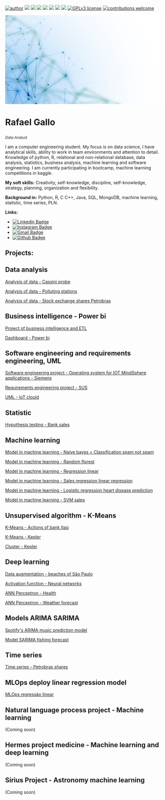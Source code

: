 [![author](https://img.shields.io/badge/author-RafaelGallo-red.svg)](https://www.linkedin.com/in/rafael-gallo-986a73150/) [![](https://img.shields.io/badge/python-3.7+-blue.svg)](https://www.python.org/downloads/release/python-365/) [![](https://img.shields.io/badge/R-4.0.3+-Red.svg)](https://www.r-project.org/) [![](https://img.shields.io/badge/MongoDB-green.svg)](https://www.mongodb.com/) [![](https://img.shields.io/badge/SQL-blue.svg)]() [![](https://img.shields.io/badge/SQLite-blue.svg)](https://www.sqlite.org/index.html) [![](https://img.shields.io/badge/Pandas-blue.svg)](https://pandas.pydata.org/) [![](https://img.shields.io/badge/Tensorflow-GPU-orange.svg)](https://www.tensorflow.org/install?hl=pt-br) [![GPLv3 license](https://img.shields.io/badge/License-GPLv3-blue.svg)](http://perso.crans.org/besson/LICENSE.html) [![contributions welcome](https://img.shields.io/badge/contributions-welcome-brightgreen.svg?style=flat)](https://github.com/rafaelgallo/data_science/issues)

<p align="center">
  <img src="banner.jpg" >
</p>

# Rafael Gallo
<sub>*Data Analyst*</sub>

I am a computer engineering student. My focus is on data science, I have analytical skills, ability to work in team environments and attention to detail.
Knowledge of python, R, relational and non-relational database, data analysis, statistics, business analysis, machine learning and software engineering.
I am currently participating in bootcamp, machine learning competitions in kaggle.

**My soft skills:** Creativity, self-knowledge, discipline, self-knowledge, strategy, planning, organization and flexibility.

**Background in:** Python, R, C C++, Java, SQL, MongoDB, machine learning, statistic, time series, PLN.

**Links:**
* [![Linkedin Badge](https://img.shields.io/badge/-LinkedIn-blue?style=flat&logo=LinkedIn&logoColor=white)](https://www.linkedin.com/in/rafael-gallo-986a73150/)
* [![Instagram Badge](https://img.shields.io/badge/-Instagram-C13584?style=flat&logo=Instagram&logoColor=white)](https://www.instagram.com/gallorafael_/)
* [![Gmail Badge](https://img.shields.io/badge/-Gmail-c14438?style=flat-square&logo=Gmail&logoColor=white&link=mailto:rafaelhenriquegallo@gmail.com)](mailto:rafaelhenriquegallo@gmail.com)
* [![Github Badge](https://img.shields.io/badge/-Github-000?style=flat-square&logo=Github&logoColor=white&link=https://github.com/RafaelGallo)](https://github.com/RafaelGallo)

## Projects:

## Data analysis
[Analysis of data - Cassini probe](https://github.com/RafaelGallo/Modelos-machine-learning/blob/master/Analise%20de%20dados/Analise%20de%20dados%20-%20sonda%20cassini..ipynb)

[Analysis of data - Polluting stations](https://github.com/RafaelGallo/Modelos-machine-learning/blob/master/Analise%20de%20dados/Analise%20de%20dados%20das%20esta%C3%A7%C3%B5es%20poluente%20-%20SP.ipynb)

[Analysis of data - Stock exchange shares Petrobras](https://github.com/RafaelGallo/Modelos-machine-learning/blob/master/Analise%20de%20dados/An%C3%A1lise%20explorat%C3%B3ria%20de%20dados%20-%20A%C3%A7%C3%B5es%20da%20Petrobr%C3%A1s.ipynb)

## Business intelligence - Power bi
[Project of business intelligence and ETL](https://github.com/RafaelGallo/B.i---ETL---data-warehouse)

[Dashboard - Power bi](https://github.com/RafaelGallo/Dashboards-bi/tree/master/Dashboard)

## Software engineering and requirements engineering, UML
[Software engineering project - Operating system for IOT MindSphere applications - Siemens](https://github.com/RafaelGallo/Engenharia-de-Requisitos-/tree/main/Engenharia%20de%20software)

[Requirements engineering project - SUS](https://github.com/RafaelGallo/Engenharia-de-Requisitos-/tree/main/Engenharia%20de%20requisitos)

[UML - IoT clould](https://github.com/RafaelGallo/Engenharia-de-Requisitos-/blob/main/UML/Diagrama%20%20.jpg)

## Statistic 
[Hypothesis testing - Bank sales](https://github.com/RafaelGallo/Modelos-machine-learning/blob/master/Estatistica/Teste%20de%20hip%C3%B3tese%20.ipynb)

## Machine learning 
[Model in machine learning - Naive bayes = Classification spam not spam](https://github.com/RafaelGallo/Modelos-machine-learning/blob/master/Modelos%20de%20machine%20learning/Modelo%20de%20SPAM%20SPAM.ipynb)

[Model in machine learning - Random florest](https://github.com/RafaelGallo/Modelos-machine-learning/blob/master/Modelos%20de%20machine%20learning/Modelo%20machine%20learning%20-%20Random%20Forest%20PETR4.ipynb/)

[Model in machine learning - Regression linear](https://github.com/RafaelGallo/Modelos-machine-learning/blob/master/Modelos%20de%20machine%20learning/Regress%C3%A3o%20linear%20-%20Petrobras.ipynb)

[Model in machine learning - Sales regression linear regression](https://github.com/RafaelGallo/Modelos-machine-learning/blob/master/Modelos%20de%20machine%20learning/Regress%C3%A3o%20linear%20vendas%20apt.ipynb)

[Model in machine learning - Logistic regression heart disease prediction](https://github.com/RafaelGallo/Modelos-machine-learning/blob/master/Modelos%20de%20machine%20learning/Modelo%20de%20regress%C3%A3o%20logistica.ipynb)

[Model in machine learning - SVM sales](https://github.com/RafaelGallo/Modelos-machine-learning/blob/master/Modelos%20de%20machine%20learning/SVM_Vendas_Apt_EUA.ipynb)

## Unsupervised algorithm - K-Means
[K-Means - Actions of bank Itaú](https://github.com/RafaelGallo/Algoritmo-nao-supervisionado/blob/master/K-Means/K-Mean%20banco%20ita%C3%BA.ipynb)

[K-Means - Kepler](https://github.com/RafaelGallo/Modelos-machine-learning/blob/master/Algoritmo%20nao%20suprevisionado/K-Means%20-%20Kepler.ipynb)

[Cluster - Kepler](https://github.com/RafaelGallo/Modelos-machine-learning/blob/master/Algoritmo%20nao%20suprevisionado/Cluster%20planetas%20de%20kepler%20-%20K-Means.ipynb)

## Deep learning 

[Data augmentation - beaches of São Paulo](https://github.com/RafaelGallo/Deep-learning---projetos/blob/master/Data%20Augmentation/Data%20augmentation%20-%20Tensorflow.ipynb)

[Activation function - Neural networks](https://github.com/RafaelGallo/Deep-learning---projetos/blob/master/Fun%C3%A7%C3%B5es%20de%20ativa%C3%A7%C3%B5es%20para%20redes%20neurais/funcao%20de%20ativacao.ipynb)

[ANN Perceptron - Health](https://github.com/RafaelGallo/Deep-learning---projetos/blob/master/ANN%20Perceptron/ANN%20Perceptron%20-%20Sa%C3%BAde.ipynb)

[ANN Perceptron - Weather forecast](https://github.com/RafaelGallo/Deep-learning---projetos/blob/master/ANN%20Perceptron/ANN%20Perceptron%20-%20Tempo.ipynb)


## Models ARIMA SARIMA
[Spotify's ARIMA music prediction model](https://github.com/RafaelGallo/Modelos-machine-learning/blob/master/Series%20temporais/Modelo%20ARIMA%20Spotify.ipynb)

[Model SARIMA fishing forecast](https://github.com/RafaelGallo/Modelos-machine-learning/blob/master/Series%20temporais/Series_temporais_ARIMA_SARIMA.ipynb)

## Time series
[Time series - Petrobras shares](https://github.com/RafaelGallo/Modelos-machine-learning/blob/master/Series%20temporais/Time%20series%20-%20Petrobras%202020.ipynb)

## MLOps deploy linear regression model
[MLOps regressão linear](https://github.com/RafaelGallo/MLOps-deploy-regressao/blob/main/Jupyter%20notebook/Modelo%20previs%C3%A3o%20de%20im%C3%B3veis.ipynb)

## Natural language process project - Machine learning 
(Coming soon)

## Hermes project medicine - Machine learning and deep learning 
(Coming soon)

## Sirius Project - Astronomy machine learning
(Coming soon)



